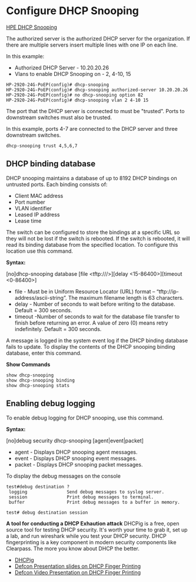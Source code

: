 # Configure DHCP Snooping 
[HPE DHCP Snooping](https://techhub.hpe.com/eginfolib/networking/docs/switches/WB/15-18/5998-8152_wb_2920_asg/content/ch11s02.html)

The authorized server is the authorized DHCP server for the organization. If there are multiple servers insert multiple lines with one IP on each line.

In this example:

* Authorized DHCP Server - 10.20.20.26
* Vlans to enable DHCP Snooping on - 2, 4-10, 15

```
HP-2920-24G-PoEP(config)# dhcp-snooping
HP-2920-24G-PoEP(config)# dhcp-snooping authorized-server 10.20.20.26
HP-2920-24G-PoEP(config)# no dhcp-snooping option 82
HP-2920-24G-PoEP(config)# dhcp-snooping vlan 2 4-10 15
```

The port that the DHCP server is connected to must be "trusted".
Ports to downstream switches must also be trusted. 


In this example, ports 4-7 are connected to the DHCP server and three downstream switches.

```
dhcp-snooping trust 4,5,6,7
```

## DHCP binding database 
DHCP snooping maintains a database of up to 8192 DHCP bindings on untrusted ports. Each binding consists of:

* Client MAC address
* Port number
* VLAN identifier
* Leased IP address
* Lease time

The switch can be configured to store the bindings at a specific URL so they will not be lost if the switch is rebooted. 
If the switch is rebooted, it will read its binding database from the specified location. To configure this location use this command.

**Syntax:**

[no]dhcp-snooping database [file <tftp://<ip-address>/<ascii-string>>][delay <15-86400>][timeout <0-86400>]

* file - Must be in Uniform Resource Locator (URL) format – “tftp://ip-address/ascii-string”. The maximum filename length is 63 characters.
* delay - Number of seconds to wait before writing to the database. Default = 300 seconds.
* timeout -Number of seconds to wait for the database file transfer to finish before returning an error. A value of zero (0) means retry indefinitely. Default = 300 seconds.

A message is logged in the system event log if the DHCP binding database fails to update. 
To display the contents of the DHCP snooping binding database, enter this command.

**Show Commands**
```
show dhcp-snooping
show dhcp-snooping binding
show dhcp-snooping stats
```

## Enabling debug logging
To enable debug logging for DHCP snooping, use this command.

**Syntax:**

[no]debug security dhcp-snooping [agent|event|packet]

* agent - Displays DHCP snooping agent messages.
* event - Displays DHCP snooping event messages.
* packet - Displays DHCP snooping packet messages.

To display the debug messages on the console
```
test#debug destination ?
 logging               Send debug messages to syslog server.
 session               Print debug messages to terminal.
 buffer                Print debug messages to a buffer in memory.

test# debug destination session
```


**A tool for conducting a DHCP Exhaution attack**
DHCPig is a free, open source tool for testing DHCP security. It's worth your time to grab it, set up a lab, and run wireshark
while you test your DHCP security. DHCP fingerprinting is a key component in modern security components like Clearpass. The more you know about
DHCP the better. 

* [DHCPig](https://github.com/kamorin/DHCPig)
* [Defcon Presentation slides on DHCP Finger Printing](https://www.defcon.org/images/defcon-19/dc-19-presentations/Bilodeau/DEFCON-19-Bilodeau-FingerBank.pdf)
* [Defcon Video Presentation on DHCP Finger Printing](https://av.tib.eu/media/40610)
